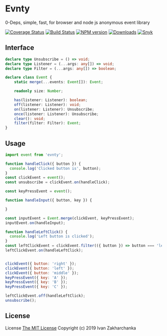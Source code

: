 # Evnty

0-Deps, simple, fast, for browser and node js anonymous event library

[![Coverage Status][codecov-image]][codecov-url]
[![Build Status][travis-image]][travis-url]
[![NPM version][npm-image]][npm-url]
[![Downloads][downloads-image]][npm-url]
[![Snyk][snyk-image]][snyk-url]

## Interface

```typescript
declare type Unsubscribe = () => void;
declare type Listener = (...args: any[]) => void;
declare type Filter = (...args: any[]) => boolean;

declare class Event {
    static merge(...events: Event[]): Event;

    readonly size: Number;

    has(listener: Listener): boolean;
    off(listener: Listener): void;
    on(listener: Listener): Unsubscribe;
    once(listener: Listener): Unsubscribe;
    clear(): void;
    filter(filter: Filter): Event;
}
```

## Usage

```js
import event from 'evnty';

function handleClick({ button }) {
  console.log('Clicked button is', button);
}
const clickEvent = event();
const unsubscribe = clickEvent.on(handleClick);

const keyPressEvent = event();

function handleInput({ button, key }) {

}

const inputEvent = Event.merge(clickEvent, keyPressEvent);
inputEvent.on(handleInput);

function handleLeftClick() {
  console.log('Left button is clicked');
}
const leftClickEvent = clickEvent.filter(({ button }) => button === 'left');
leftClickEvent.on(handleLeftClick);


clickEvent({ button: 'right' });
clickEvent({ button: 'left' });
clickEvent({ button: 'middle' });
keyPressEvent({ key: 'A' });
keyPressEvent({ key: 'B' });
keyPressEvent({ key: 'C' });

leftClickEvent.off(handleLeftClick);
unsubscribe();
```

## License
License [The MIT License](http://opensource.org/licenses/MIT)
Copyright (c) 2019 Ivan Zakharchanka

[npm-url]: https://www.npmjs.com/package/evnty
[downloads-image]: https://img.shields.io/npm/dw/evnty.svg?maxAge=43200
[npm-image]: https://img.shields.io/npm/v/evnty.svg?maxAge=43200
[travis-url]: https://travis-ci.org/3axap4eHko/evnty
[travis-image]: https://travis-ci.org/3axap4eHko/evnty.svg?branch=master
[codecov-url]: https://codecov.io/gh/3axap4eHko/evnty
[codecov-image]: https://codecov.io/gh/3axap4eHko/evnty/branch/master/graph/badge.svg?maxAge=43200
[snyk-url]: https://snyk.io/test/npm/evnty/latest
[snyk-image]: https://img.shields.io/snyk/vulnerabilities/github/3axap4eHko/evnty.svg?maxAge=43200
